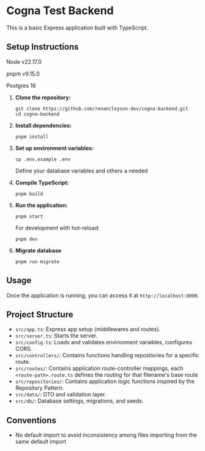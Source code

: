 # Cogna Test Backend

This is a basic Express application built with TypeScript.

## Setup Instructions

Node v22.17.0

pnpm v9.15.0

Postgres 16

1. **Clone the repository:**
   ```
   git clone https://github.com/renancleyson-dev/cogna-backend.git
   cd cogna-backend
   ```

2. **Install dependencies:**
   ```
   pnpm install
   ```

3. **Set up environment variables:**
   ```
   cp .env.example .env
   ```
   Define your database variables and others a needed

1. **Compile TypeScript:**
   ```
   pnpm build
   ```

2. **Run the application:**
   ```
   pnpm start
   ```

   For development with hot-reload:
   ```
   pnpm dev
   ```

3. **Migrate database**
   ```
   pnpm run migrate
   ```

## Usage

Once the application is running, you can access it at `http://localhost:8000`.

## Project Structure

- `src/app.ts`: Express app setup (middlewares and routes).
- `src/server.ts`: Starts the server.
- `src/config.ts`: Loads and validates environment variables, configures CORS.
- `src/controllers/`: Contains functions handling repositories for a specific route.
- `src/routes/`: Contains application route-controller mappings, each `<route-path>.route.ts` defines the routing for that filename's base route
- `src/repositories/`: Contains application logic functions inspired by the Repository Pattern.
- `src/data/`: DTO and validation layer.
- `src/db/`: Database settings, migrations, and seeds.

## Conventions

- No default import to avoid inconsistency among files importing from the same default import